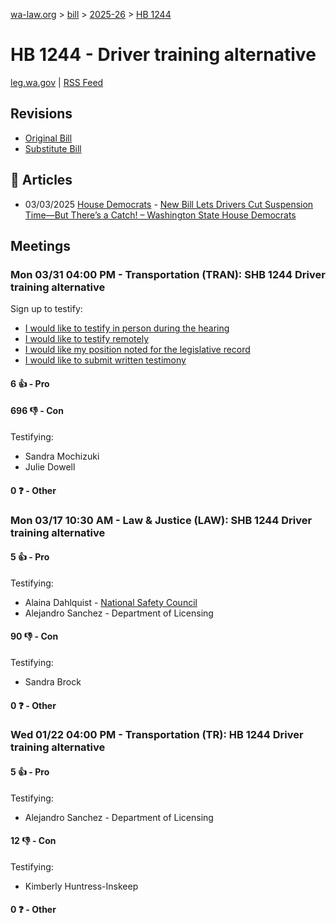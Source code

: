 [wa-law.org](/) > [bill](/bill/) > [2025-26](/bill/2025-26/) > [HB 1244](/bill/2025-26/hb/1244/)

# HB 1244 - Driver training alternative
[leg.wa.gov](https://app.leg.wa.gov/billsummary?BillNumber=1244&Year=2025&Initiative=false) | [RSS Feed](./rss.xml)

## Revisions
* [Original Bill](1/)
* [Substitute Bill](S/)

## 📰 Articles
* 03/03/2025 [House Democrats](/org/house_democrats/) - [New Bill Lets Drivers Cut Suspension Time—But There’s a Catch! – Washington State House Democrats](https://housedemocrats.wa.gov/blog/2025/03/03/new-bill-lets-drivers-cut-suspension-time-but-theres-a-catch/#:~:text=House%20Bill%201244)

## Meetings
### Mon 03/31 04:00 PM - Transportation (TRAN): SHB 1244 Driver training alternative
Sign up to testify:
* [I would like to testify in person during the hearing](https://app.leg.wa.gov/csi/Testifier/Add?chamber=House&mId=33235&aId=166720&caId=26759&tId=1)
* [I would like to testify remotely](https://app.leg.wa.gov/csi/Testifier/Add?chamber=House&mId=33235&aId=166720&caId=26759&tId=2)
* [I would like my position noted for the legislative record](https://app.leg.wa.gov/csi/Testifier/Add?chamber=House&mId=33235&aId=166720&caId=26759&tId=3)
* [I would like to submit written testimony](https://app.leg.wa.gov/csi/Testifier/Add?chamber=House&mId=33235&aId=166720&caId=26759&tId=4)

#### 6 👍 - Pro

#### 696 👎 - Con
Testifying:
* Sandra Mochizuki
* Julie Dowell

#### 0 ❓ - Other

### Mon 03/17 10:30 AM - Law & Justice (LAW): SHB 1244 Driver training alternative
#### 5 👍 - Pro
Testifying:
* Alaina Dahlquist - [National Safety Council](/org/national_safety_council/)
* Alejandro Sanchez - Department of Licensing

#### 90 👎 - Con
Testifying:
* Sandra Brock

#### 0 ❓ - Other

### Wed 01/22 04:00 PM - Transportation (TR): HB 1244 Driver training alternative
#### 5 👍 - Pro
Testifying:
* Alejandro Sanchez - Department of Licensing

#### 12 👎 - Con
Testifying:
* Kimberly Huntress-Inskeep

#### 0 ❓ - Other
